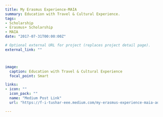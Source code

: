 ```yaml
---
title: My Erasmus Experience-MAIA
summary: Education with Travel & Cultural Experience.
tags:
- Scholarship
- Erasmus+ Scholarship
- MAIA
date: "2017-07-31T00:00:00Z"

# Optional external URL for project (replaces project detail page).
external_link: ""



image:
  caption: Education with Travel & Cultural Experience
  focal_point: Smart

links:
- icon: ""
  icon_pack: ""
  name: "Medium Post Link"
  url: "https://f-i-tushar-eee.medium.com/my-erasmus-experience-maia-adb7e6dd592f"

---
```

